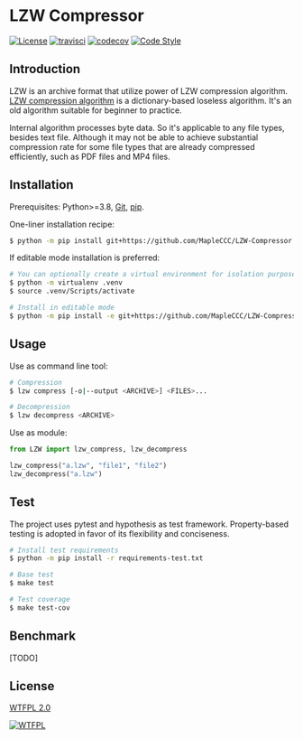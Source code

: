 # LZW Compressor

[![License](https://img.shields.io/github/license/MapleCCC/LZW-Compressor?color=00BFFF)](http://www.wtfpl.net/)
[![travisci](https://www.travis-ci.com/MapleCCC/LZW-Compressor.svg?branch=master)](https://travis-ci.com/MapleCCC/LZW-Compressor)
[![codecov](https://codecov.io/gh/MapleCCC/LZW-Compressor/branch/master/graph/badge.svg)](https://codecov.io/gh/MapleCCC/LZW-Compressor)
[![Code Style](https://img.shields.io/badge/code%20style-black-000000.svg)](https://github.com/psf/black)
<!-- [![Build Status](https://img.shields.io/travis/MapleCCC/LZW-Compressor.svg?logo=travis)](https://travis-ci.com/MapleCCC/LZW-Compressor) -->
<!-- [![Test Coverage](https://img.shields.io/codecov/c/github/MapleCCC/LZW-Compressor/master?logo=codecov)](https://codecov.io/gh/MapleCCC/LZW-Compressor) -->

## Introduction

LZW is an archive format that utilize power of LZW compression algorithm. [LZW compression algorithm](https://en.wikipedia.org/wiki/Lempel%E2%80%93Ziv%E2%80%93Welch) is a dictionary-based loseless algorithm. It's an old algorithm suitable for beginner to practice.

Internal algorithm processes byte data. So it's applicable to any file types, besides text file. Although it may not be able to achieve substantial compression rate for some file types that are already compressed efficiently, such as PDF files and MP4 files.

## Installation

Prerequisites: Python>=3.8, [Git](https://git-scm.com/), [pip](https://pip.pypa.io/en/stable/).

One-liner installation recipe:

```bash
$ python -m pip install git+https://github.com/MapleCCC/LZW-Compressor.git#egg=LZW-Compressor
```

If editable mode installation is preferred:

```bash
# You can optionally create a virtual environment for isolation purpose
$ python -m virtualenv .venv
$ source .venv/Scripts/activate

# Install in editable mode
$ python -m pip install -e git+https://github.com/MapleCCC/LZW-Compressor.git#egg=LZW-Compressor
```

## Usage

Use as command line tool:

```bash
# Compression
$ lzw compress [-o|--output <ARCHIVE>] <FILES>...

# Decompression
$ lzw decompress <ARCHIVE>
```

Use as module:

```python
from LZW import lzw_compress, lzw_decompress

lzw_compress("a.lzw", "file1", "file2")
lzw_decompress("a.lzw")
```

## Test

The project uses pytest and hypothesis as test framework. Property-based testing is adopted in favor of its flexibility and conciseness.

```bash
# Install test requirements
$ python -m pip install -r requirements-test.txt

# Base test
$ make test

# Test coverage
$ make test-cov
```

## Benchmark

[TODO]

## License

[WTFPL 2.0](./LICENSE)

[![WTFPL](http://www.wtfpl.net/wp-content/uploads/2012/12/wtfpl-badge-1.png)](http://www.wtfpl.net/)
<!-- <a href="http://www.wtfpl.net/"><img src="http://www.wtfpl.net/wp-content/uploads/2012/12/wtfpl-badge-4.png" width="80" height="15" alt="WTFPL" /></a> -->
